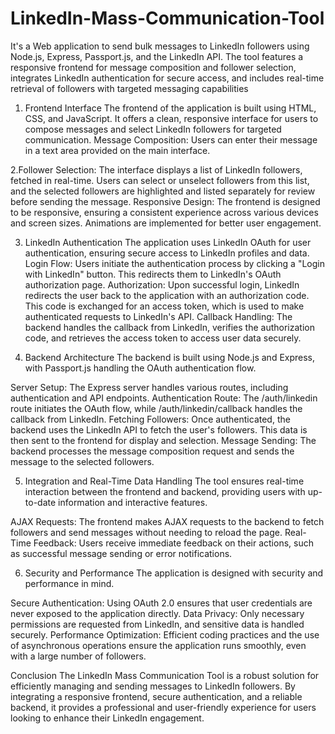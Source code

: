 # LinkedIn-Mass-Communication-Tool
It's a Web application to send bulk messages to LinkedIn followers using Node.js, Express, Passport.js, and the LinkedIn API. The tool features a responsive frontend for message composition and follower selection, integrates LinkedIn authentication for secure access, and includes real-time retrieval of followers with targeted messaging capabilities

1. Frontend Interface
The frontend of the application is built using HTML, CSS, and JavaScript. It offers a clean, responsive interface for users to compose messages and select LinkedIn followers for targeted communication.
Message Composition: Users can enter their message in a text area provided on the main interface.

2.Follower Selection: The interface displays a list of LinkedIn followers, fetched in real-time. Users can select or unselect followers from this list, and the selected followers are highlighted and listed separately for review before sending the message.
Responsive Design: The frontend is designed to be responsive, ensuring a consistent experience across various devices and screen sizes. Animations are implemented for better user engagement.

3. LinkedIn Authentication
The application uses LinkedIn OAuth for user authentication, ensuring secure access to LinkedIn profiles and data.
Login Flow: Users initiate the authentication process by clicking a "Login with LinkedIn" button. This redirects them to LinkedIn's OAuth authorization page.
Authorization: Upon successful login, LinkedIn redirects the user back to the application with an authorization code. This code is exchanged for an access token, which is used to make authenticated requests to LinkedIn's API.
Callback Handling: The backend handles the callback from LinkedIn, verifies the authorization code, and retrieves the access token to access user data securely.

4. Backend Architecture
The backend is built using Node.js and Express, with Passport.js handling the OAuth authentication flow.

Server Setup: The Express server handles various routes, including authentication and API endpoints.
Authentication Route: The /auth/linkedin route initiates the OAuth flow, while /auth/linkedin/callback handles the callback from LinkedIn.
Fetching Followers: Once authenticated, the backend uses the LinkedIn API to fetch the user's followers. This data is then sent to the frontend for display and selection.
Message Sending: The backend processes the message composition request and sends the message to the selected followers.

5. Integration and Real-Time Data Handling
The tool ensures real-time interaction between the frontend and backend, providing users with up-to-date information and interactive features.

AJAX Requests: The frontend makes AJAX requests to the backend to fetch followers and send messages without needing to reload the page.
Real-Time Feedback: Users receive immediate feedback on their actions, such as successful message sending or error notifications.

6. Security and Performance
The application is designed with security and performance in mind.

Secure Authentication: Using OAuth 2.0 ensures that user credentials are never exposed to the application directly.
Data Privacy: Only necessary permissions are requested from LinkedIn, and sensitive data is handled securely.
Performance Optimization: Efficient coding practices and the use of asynchronous operations ensure the application runs smoothly, even with a large number of followers.

Conclusion
The LinkedIn Mass Communication Tool is a robust solution for efficiently managing and sending messages to LinkedIn followers. By integrating a responsive frontend, secure authentication, and a reliable backend, it provides a professional and user-friendly experience for users looking to enhance their LinkedIn engagement.
